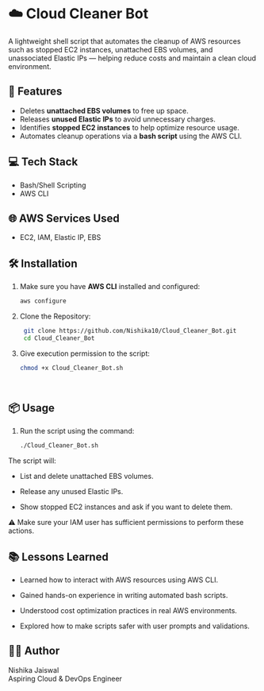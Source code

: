 
# ☁️ Cloud Cleaner Bot

A lightweight shell script that automates the cleanup of AWS resources such as stopped EC2 instances, unattached EBS volumes, and unassociated Elastic IPs — helping reduce costs and maintain a clean cloud environment.


## 🚀 Features

- Deletes **unattached EBS volumes** to free up space.
- Releases **unused Elastic IPs** to avoid unnecessary charges.
- Identifies **stopped EC2 instances** to help optimize resource usage.
- Automates cleanup operations via a **bash script** using the AWS CLI.



## 💻 Tech Stack

- Bash/Shell Scripting
- AWS CLI

## 🌐 AWS Services Used

- EC2, IAM, Elastic IP, EBS


## 🛠️ Installation

1. Make sure you have **AWS CLI** installed and configured:
   ```bash
   aws configure

2. Clone the Repository:
   ```bash
    git clone https://github.com/Nishika10/Cloud_Cleaner_Bot.git
    cd Cloud_Cleaner_Bot

3. Give execution permission to the script:
   ```bash
   chmod +x Cloud_Cleaner_Bot.sh

    
## 📦 Usage

1. Run the script using the command:
   ```bash
   ./Cloud_Cleaner_Bot.sh
The script will:

- List and delete unattached EBS volumes.

- Release any unused Elastic IPs.

- Show stopped EC2 instances and ask if you want to delete them.

⚠️ Make sure your IAM user has sufficient permissions to perform these actions.
## 📚 Lessons Learned
- Learned how to interact with AWS resources using AWS CLI.

- Gained hands-on experience in writing automated bash scripts.

- Understood cost optimization practices in real AWS environments.

- Explored how to make scripts safer with user prompts and validations.
## 👩‍💻 Author
Nishika Jaiswal  
Aspiring Cloud & DevOps Engineer
